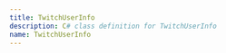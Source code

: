 ```yaml
---
title: TwitchUserInfo
description: C# class definition for TwitchUserInfo
name: TwitchUserInfo
---
```

